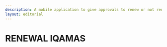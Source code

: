```yaml
---
description: A mobile application to give approvals to renew or not renew Iqama
layout: editorial
---
```


# RENEWAL IQAMAS

